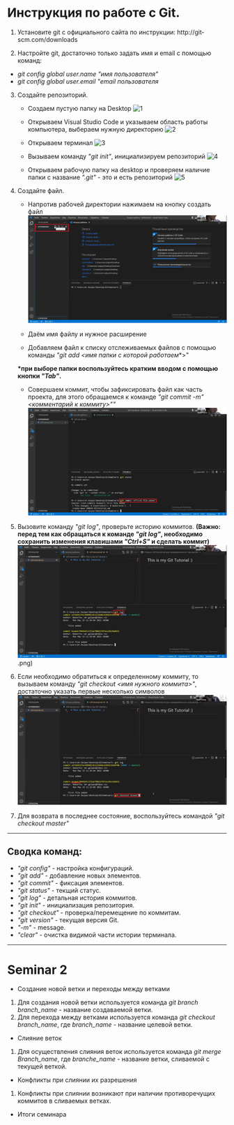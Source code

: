 # **Инструкция по работе с Git.**

1. Установите git с официального сайта по инструкции: http://git­scm.com/downloads

2. Настройте git, достаточно только задать имя и email с помощью команд: 
- *git config ­­global user.name "имя пользователя"* 
- *git config ­­global user.email "email пользователя*

3. Создайте репозиторий.
   - Создаем пустую папку на Desktop ![1](№1.png)

   - Открываем Visual Studio Code и указываем область работы компьютера, выбераем нужную директорию ![2](№2.png)

   - Открываем терминал ![3](№3.png) 

   - Вызываем команду *"git init"*, инициализируем репозиторий ![4](№4.png)

   - Открываем рабочую папку на desktop и проверяем наличие папки с название *".git"* - это и есть репозиторий ![5](№5.png)

4. Создайте файл.
   - Напротив рабочей директории нажимаем на кнопку создать файл ![1.1](№1(файл).png)

   - Даём имя файлу и нужное расширение

   - Добавляем файл  к списку отслеживаемых файлов с помощью команды *"git add <имя папки с которой работаем*\*>" 
   
   **\*при выборе папки воспользуйтесь кратким вводом с помощью кнопки *"Tab"*.**

   - Совершаем коммит, чтобы зафиксировать файл как часть проекта, для этого обращаемся к команде *"git commit -m"<комментарий к коммиту>""* ![2.1](№2(файл).png)

4. Вызовите команду *"git log"*, проверьте историю коммитов.
**(Важно: перед тем как обращаться к команде *"git log"*, необходимо сохранить изменения клавишами *"Ctrl+S"* и сделать коммит)**![3.1](№3гитлог.png).png)

5. Если необходимо обратиться к определенному коммиту, то вызываем команду *"git checkout <имя нужного коммита>"*, достаточно указать первые несколько символов ![4.1](1гитчекаут.png)

6. Для возврата в последнее состояние, воспользуйтесь командой *"git checkout master"*

____

## Сводка команд:
- *"git config"* - настройка конфигураций.
- *"git add"* - добавление новых элементов.
- *"git commit"* - фиксация элементов.
- *"git status"* - текщий статус.
- *"git log"* - детальная история коммитов.
- *"git init"* - инициализация репозитория.
- *"git checkout"* - проверка/перемещение по коммитам.
- *"git version"* - текущая версия Git.
- *"-m"* - message.
- *"clear"* - очистка видимой части истории терминала.

---

# Seminar 2

* Создание новой ветки и переходы между ветками

1. Для создания новой ветки используется команда *git branch branch_name* - название создаваемой ветки.
2. Для перехода между ветками используется команда *git checkout branch_name*, где *branch_name* - название целевой ветки.

* Слияние веток

1. Для осуществления слияния веток используется команда *git merge Branch_name*, где *branche_name* - название ветки, сливаемой с текущей веткой.

* Конфликты при слиянии их разрешения

1. Конфликты при слиянии возникают при наличии противоречущих коммитов в сливаемых ветках.

* Итоги семинара